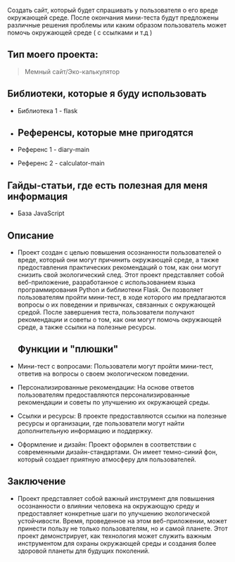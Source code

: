 Создать сайт, который будет спрашивать у пользователя о его вреде окружающей среде. После окончания мини-теста будут предложены различные решения проблемы или каким образом пользователь может помочь окружающей среде ( с ссылками и т.д )


## Тип моего проекта:
> Мемный сайт/Эко-калькулятор

## Библиотеки, которые я буду использовать
- Библиотека 1 - flask

- ## Референсы, которые мне пригодятся
- Референс 1 - diary-main
- Референс 2 - calculator-main

## Гайды-статьи, где есть полезная для меня информация
- База JavaScript

## Описание 
- Проект создан с целью повышения осознанности пользователей о вреде, который они могут причинить окружающей среде, а также предоставления практических рекомендаций о том, как они могут снизить свой экологический след. Этот проект представляет собой веб-приложение, разработанное с использованием языка программирования Python и библиотеки Flask. Он позволяет пользователям пройти мини-тест, в ходе которого им предлагаются вопросы о их поведении и привычках, связанных с окружающей средой. После завершения теста, пользователи получают рекомендации и советы о том, как они могут помочь окружающей среде, а также ссылки на полезные ресурсы.

  ## Функции и "плюшки" 
- Мини-тест с вопросами: Пользователи могут пройти мини-тест, ответив на вопросы о своем экологическом поведении.
- Персонализированные рекомендации: На основе ответов пользователям предоставляются персонализированные рекомендации и советы по улучшению их окружающей среды.
- Ссылки и ресурсы: В проекте предоставляются ссылки на полезные ресурсы и организации, где пользователи могут найти дополнительную информацию и поддержку.
- Оформление и дизайн: Проект оформлен в соответствии с современными дизайн-стандартами. Он имеет темно-синий фон, который создает приятную атмосферу для пользователей.

## Заключение  
- Проект представляет собой важный инструмент для повышения осознанности о влиянии человека на окружающую среду и предоставляет конкретные шаги по улучшению экологической устойчивости. Время, проведенное на этом веб-приложении, может принести пользу не только пользователям, но и самой планете. Этот проект демонстрирует, как технология может служить важным инструментом для охраны окружающей среды и создания более здоровой планеты для будущих поколений.
